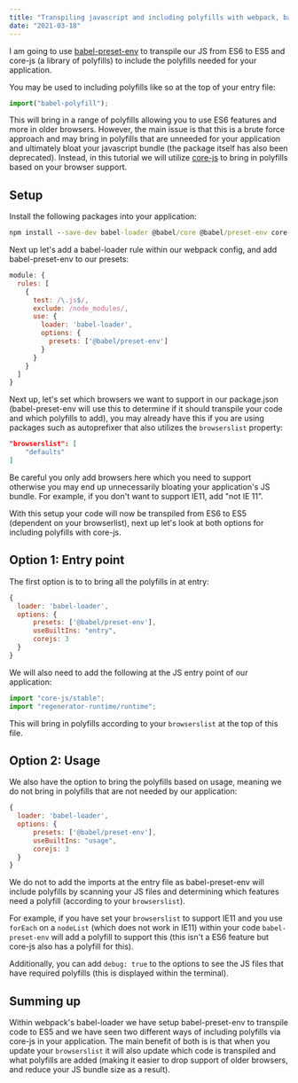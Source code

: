 ```yaml
---
title: "Transpiling javascript and including polyfills with webpack, babel-preset-env and core-js"
date: "2021-03-18"
---
```


I am going to use <a href="https://babeljs.io/docs/en/babel-preset-env">babel-preset-env</a> to transpile our JS from ES6 to ES5 and core-js (a library of polyfills) to include the polyfills needed for your application.

You may be used to including polyfills like so at the top of your entry file:

```js
import("babel-polyfill");
```

This will bring in a range of polyfills allowing you to use ES6 features and more in older browsers. However, the main issue is that this is a brute force approach and may bring in polyfills that are unneeded for your application and ultimately bloat your javascript bundle (the package itself has also been deprecated). Instead, in this tutorial we will utilize <a href="https://github.com/zloirock/core-js">core-js</a> to bring in polyfills based on your browser support.


<h2>Setup</h2>

Install the following packages into your application:

```cmd
npm install --save-dev babel-loader @babel/core @babel/preset-env core-js

```

Next up let's add a babel-loader rule within our webpack config, and add babel-preset-env to our presets:

```js
module: {
  rules: [
    {
      test: /\.js$/,
      exclude: /node_modules/,
      use: {
        loader: 'babel-loader',
        options: {
          presets: ['@babel/preset-env']
        }
      }
    }
  ]
}
```

Next up, let's set which browsers we want to support in our package.json (babel-preset-env will use this to determine if it should transpile your code and which polyfills to add), you may already have this if you are using packages such as autoprefixer that also utilizes the ```browserslist``` property: 

```json
"browserslist": [
    "defaults"
]
```

Be careful you only add browsers here which you need to support otherwise you may end up unnecessarily bloating your application's JS bundle. For example, if you don't want to support IE11, add "not IE 11". 

With this setup your code will now be transpiled from ES6 to ES5 (dependent on your browserlist), next up let's look at both options for including polyfills with core-js. 

<h2>Option 1: Entry point</h2>

The first option is to to bring all the polyfills in at entry:

```js
{
  loader: 'babel-loader',
  options: {
      presets: ['@babel/preset-env'],
      useBuiltIns: "entry",
      corejs: 3
  }
}
```

We will also need to add the following at the JS entry point of our application:

```js
import "core-js/stable";
import "regenerator-runtime/runtime";
```

This will bring in polyfills according to your ```browserslist``` at the top of this file.  

<h2>Option 2: Usage</h2>

We also have the option to bring the polyfills based on usage, meaning we do not bring in polyfills that are not needed by our application:

```js
{
  loader: 'babel-loader',
  options: {
      presets: ['@babel/preset-env'],
      useBuiltIns: "usage",
      corejs: 3
  }
}
```

We do not to add the imports at the entry file as babel-preset-env will include polyfills by scanning your JS files and determining which features need a polyfill (according to your ```browserslist```). 

For example, if you have set your ```browserslist``` to support IE11 and you use ```forEach``` on a ```nodeList``` (which does not work in IE11) within your code ```babel-preset-env``` will add a polyfill to support this (this isn't a ES6 feature but core-js also has a polyfill for this).

Additionally, you can add ```debug: true``` to the options to see the JS files that have required  polyfills (this is displayed within the terminal).

<h2>Summing up</h2>

Within webpack's babel-loader we have setup babel-preset-env to transpile code to ES5 and we have seen two different ways of including polyfills via core-js in your application. The main benefit of both is is that when you update your ```browserslist``` it will also update which code is transpiled and what polyfills are added (making it easier to drop support of older browsers, and reduce your JS bundle size as a result).












